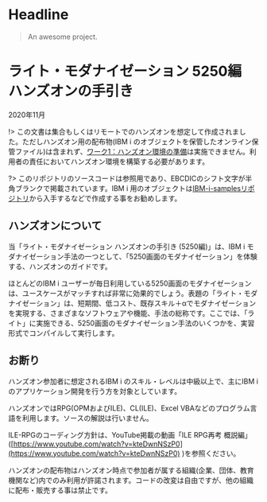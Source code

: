 # Headline

> An awesome project.
# ライト・モダナイゼーション 5250編 <BR>ハンズオンの手引き
2020年11月

!> この文書は集合もしくはリモートでのハンズオンを想定して作成されました。ただしハンズオン用の配布物(IBM i のオブジェクトを保管したオンライン保管ファイル)は含まれず、[ワーク1：ハンズオン環境の準備](http://localhost:3000/#/1_%E4%BA%8B%E5%89%8D%E6%BA%96%E5%82%99?id=%e3%83%af%e3%83%bc%e3%82%af1%ef%bc%9a%e3%83%8f%e3%83%b3%e3%82%ba%e3%82%aa%e3%83%b3%e7%92%b0%e5%a2%83%e3%81%ae%e6%ba%96%e5%82%99)は実施できません。利用者の責任においてハンズオン環境を構築する必要があります。

?> このリポジトリのソースコードは参照用であり、EBCDICのシフト文字が半角ブランクで掲載されています。IBM i 用のオブジェクトは[IBM-i-samplesリポジトリ](https://github.com/GuriCat/IBM-i-samples)から入手するなどで作成する事をお勧めします。

## ハンズオンについて

当「ライト・モダナイゼーション ハンズオンの手引き (5250編)」は、IBM i モダナイゼーション手法の一つとして、「5250画面のモダナイゼーション」を体験する、ハンズオンのガイドです。

ほとんどのIBM i ユーザーが毎日利用している5250画面のモダナイゼーションは、ユースケースがマッチすれば非常に効果的でしょう。表題の「ライト・モダナイゼーション」は、短期間、低コスト、既存スキル＋αでモダナイゼーションを実現する、さまざまなソフトウェアや機能、手法の総称です。ここでは、「ライト」に実施できる、5250画面のモダナイゼーション手法のいくつかを、実習形式でコンパイルして実行します。

## お断り

ハンズオン参加者に想定されるIBM i のスキル・レベルは中級以上で、主にIBM i のアプリケーション開発を行う方を対象としています。

ハンズオンではRPG(OPMおよびILE)、CL(ILE)、Excel VBAなどのプログラム言語を利用します。ソースの解説は行いません。

ILE-RPGのコーディング方針は、YouTube掲載の動画「ILE RPG再考 概説編」([https://www.youtube.com/watch?v=kteDwnNSzP0](https://www.youtube.com/watch?v=kteDwnNSzP0) )を参照ください。

ハンズオンの配布物はハンズオン時点で参加者が属する組織(企業、団体、教育機関など)内でのみ利用が許諾されます。コードの改変は自由ですが、他の組織に配布・販売する事は禁止です。
